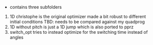 - contains three subfolders 
1) 1D christophe is the original optimizer made a bit robust to different initial conditions 
    TBD: needs to be compared against my quadprog
2) 1D without pitch is just a 1D jump which is also ported to pprz
3) switch_opt tries to instead optimize for the switching time instead of angles